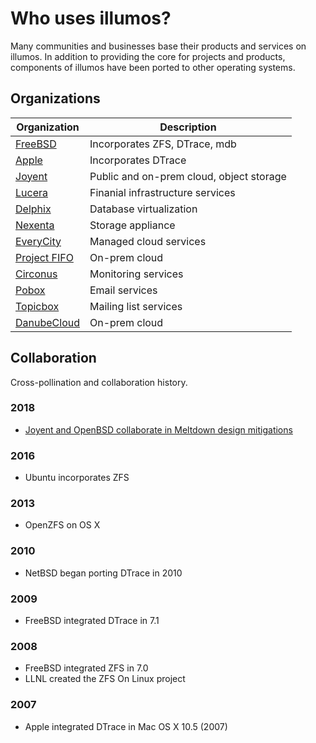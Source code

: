 # Who uses illumos?

Many communities and businesses base their products and services on illumos. In
addition to providing the core for projects and products, components of illumos
have been ported to other operating systems.

## Organizations

| Organization | Description |
| ------------ | ----------- |
| [FreeBSD](https://www.freebsd.org/)                    | Incorporates ZFS, DTrace, mdb |
| [Apple](https://github.com/opensource-apple/dtrace)    | Incorporates DTrace |
| [Joyent](https://www.joyent.com/)                      | Public and on-prem cloud, object storage |
| [Lucera](https://www.lucera.com/)                      | Finanial infrastructure services |
| [Delphix](https://www.delphix.com/)                    | Database virtualization |
| [Nexenta](https://nexenta.com/)                        | Storage appliance |
| [EveryCity](http://www.everycity.co.uk/)               | Managed cloud services |
| [Project FIFO](http://project-fifo.net/)               | On-prem cloud |
| [Circonus](https://www.circonus.com/)                  | Monitoring services |
| [Pobox](https://www.pobox.com/)                        | Email services |
| [Topicbox](https://www.topicbox.com/)                  | Mailing list services |
| [DanubeCloud](https://danubecloud.org)                 | On-prem cloud |

## Collaboration

Cross-pollination and collaboration history.

### 2018

* [Joyent and OpenBSD collaborate in Meltdown design mitigations](https://blog.cooperi.net/a-long-two-months)

### 2016

* Ubuntu incorporates ZFS

### 2013

* OpenZFS on OS X

### 2010

* NetBSD began porting DTrace in 2010

### 2009

* FreeBSD integrated DTrace in 7.1

### 2008

* FreeBSD integrated ZFS in 7.0
* LLNL created the ZFS On Linux project

### 2007

* Apple integrated DTrace in Mac OS X 10.5 (2007)

